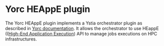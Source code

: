 # Yorc HEAppE plugin

The Yorc HEAppE plugin implements a Ystia orchestrator plugin as described in [Yorc documentation](https://yorc.readthedocs.io/en/latest/plugins.html).
It allows the orchestrator to use HEappE (([High-End Application Execution](http://heappe.eu)) API to manage jobs executions on HPC infrastructures.
